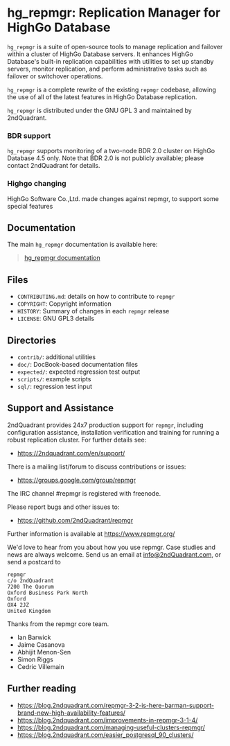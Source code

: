 hg_repmgr: Replication Manager for HighGo Database
==========================================

`hg_repmgr` is a suite of open-source tools to manage replication and failover
within a cluster of HighGo Database servers. It enhances HighGo Database's built-in
replication capabilities with utilities to set up standby servers, monitor
replication, and perform administrative tasks such as failover or switchover
operations.

`hg_repmgr` is a complete rewrite of the existing `repmgr` codebase, allowing
the use of all of the latest features in HighGo Database replication.

`hg_repmgr` is distributed under the GNU GPL 3 and maintained by 2ndQuadrant.

### BDR support

`hg_repmgr` supports monitoring of a two-node BDR 2.0 cluster on HighGo Database 4.5
only. Note that BDR 2.0 is not publicly available; please contact 2ndQuadrant
for details.

### Highgo changing
HighGo Software Co.,Ltd. made changes against repmgr, to support some special features

Documentation
-------------

The main `hg_repmgr` documentation is available here:

> [hg_repmgr documentation](https://repmgr.org/docs/4.2/index.html)


Files
------

 - `CONTRIBUTING.md`: details on how to contribute to `repmgr`
 - `COPYRIGHT`: Copyright information
 - `HISTORY`: Summary of changes in each `repmgr` release
 - `LICENSE`: GNU GPL3 details


Directories
-----------

 - `contrib/`: additional utilities
 - `doc/`: DocBook-based documentation files
 - `expected/`: expected regression test output
 - `scripts/`: example scripts
 - `sql/`: regression test input


Support and Assistance
----------------------

2ndQuadrant provides 24x7 production support for `repmgr`, including
configuration assistance, installation verification and training for
running a robust replication cluster. For further details see:

* https://2ndquadrant.com/en/support/

There is a mailing list/forum to discuss contributions or issues:

* https://groups.google.com/group/repmgr

The IRC channel #repmgr is registered with freenode.

Please report bugs and other issues to:

* https://github.com/2ndQuadrant/repmgr

Further information is available at https://www.repmgr.org/

We'd love to hear from you about how you use repmgr. Case studies and
news are always welcome. Send us an email at info@2ndQuadrant.com, or
send a postcard to

    repmgr
    c/o 2ndQuadrant
    7200 The Quorum
    Oxford Business Park North
    Oxford
    OX4 2JZ
    United Kingdom

Thanks from the repmgr core team.

* Ian Barwick
* Jaime Casanova
* Abhijit Menon-Sen
* Simon Riggs
* Cedric Villemain

Further reading
---------------

* https://blog.2ndquadrant.com/repmgr-3-2-is-here-barman-support-brand-new-high-availability-features/
* https://blog.2ndquadrant.com/improvements-in-repmgr-3-1-4/
* https://blog.2ndquadrant.com/managing-useful-clusters-repmgr/
* https://blog.2ndquadrant.com/easier_postgresql_90_clusters/
